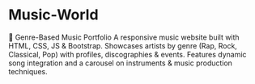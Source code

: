 # Music-World
🎵 Genre-Based Music Portfolio A responsive music website built with HTML, CSS, JS &amp; Bootstrap. Showcases artists by genre (Rap, Rock, Classical, Pop) with profiles, discographies &amp; events. Features dynamic song integration and a carousel on instruments &amp; music production techniques.
